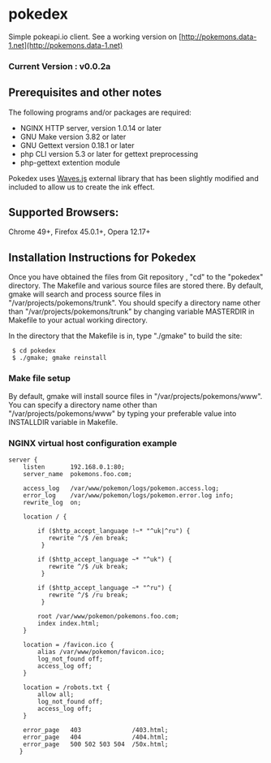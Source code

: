 # pokedex

Simple pokeapi.io client.
See a working version on [http://pokemons.data-1.net](http://pokemons.data-1.net)

### Current Version : v0.0.2a

## Prerequisites and other notes

The following programs and/or packages are required: 

* NGINX HTTP server, version 1.0.14 or later
* GNU Make version 3.82 or later
* GNU Gettext version 0.18.1 or later
* php CLI version 5.3 or later for gettext preprocessing
* php-gettext extention module

Pokedex uses [Waves.js](https://github.com/fians/Waves) external library that has been slightly modified and included to allow us to create the ink effect.

## Supported Browsers:
Chrome 49+, Firefox 45.0.1+, Opera 12.17+

## Installation Instructions for Pokedex
Once you have obtained the files from Git repository , "cd" to the "pokedex" directory.
The Makefile and various source files are stored there. 
By default, gmake will search and process source files in "/var/projects/pokemons/trunk". You should specify a directory name other 
than "/var/projects/pokemons/trunk" by changing variable MASTERDIR in Makefile to your actual working directory.

In the directory that the Makefile is in, type "./gmake" to build the site:

     $ cd pokedex
     $ ./gmake; gmake reinstall

### Make file setup
By default, gmake will install source files in "/var/projects/pokemons/www". You can specify a directory name other 
than "/var/projects/pokemons/www" by typing your preferable value into INSTALLDIR variable in Makefile.

### NGINX virtual host configuration example

    server {
        listen       192.168.0.1:80;
        server_name  pokemons.foo.com;

        access_log   /var/www/pokemon/logs/pokemon.access.log;
        error_log    /var/www/pokemon/logs/pokemon.error.log info;
        rewrite_log  on;

        location / {

            if ($http_accept_language !~* "^uk|^ru") {
               rewrite ^/$ /en break;
             }

            if ($http_accept_language ~* "^uk") {
               rewrite ^/$ /uk break;
             }

            if ($http_accept_language ~* "^ru") {
               rewrite ^/$ /ru break;
             }

            root /var/www/pokemon/pokemons.foo.com;
            index index.html;
        }

        location = /favicon.ico {
            alias /var/www/pokemon/favicon.ico;
            log_not_found off;
            access_log off;
        }

        location = /robots.txt {
            allow all;
            log_not_found off;
            access_log off;
        }

        error_page   403              /403.html;
        error_page   404              /404.html;
        error_page   500 502 503 504  /50x.html;
       }



